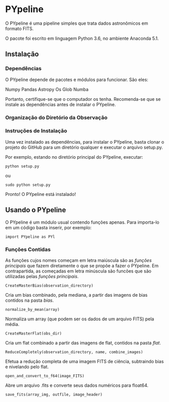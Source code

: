 # PYpeline

O PYpeline é uma pipeline simples que trata dados astronômicos em formato FITS.

O pacote foi escrito em linguagem Python 3.6, no ambiente Anaconda 5.1.

## Instalação

### Dependências

O PYpeline depende de pacotes e módulos para funcionar. São eles:

Numpy
Pandas
Astropy
Os
Glob
Numba

Portanto, certifique-se que o computador os tenha. Recomenda-se que se instale as dependências antes de instalar o PYpeline.

### Organização do Diretório da Observação

### Instruções de Instalação

Uma vez instalado as dependências, para instalar o PYpeline, basta clonar o projeto do GitHub para um diretório qualquer e executar o arquivo setup.py.

Por exemplo, estando no diretório principal do PYpeline, executar:

```
python setup.py 
```

ou

```
sudo python setup.py 
```

Pronto! O PYpeline está instalado!


## Usando o PYpeline

O PYpeline é um módulo usual contendo funções apenas. Para importa-lo em um código basta inserir, por exemplo:

```
import PYpeline as PYl
```

### Funções Contidas

As funções cujos nomes começam em letra maiúscula são as *funções principais* que fazem diretamente o que se propõe a fazer o PYpeline. Em contrapartida, as começadas em letra minúscula são funcões que são utilizadas pelas *funções principais*.

```
CreateMasterBias(observation_directory)
```
Cria um bias combinado, pela mediana, a partir das imagens de bias contidos na pasta *bias*.

```
normalize_by_mean(array)
```
Normaliza um array (que podem ser os dados de um arquivo FITS) pela média.

```
CreateMasterFlat(obs_dir)
```
Cria um flat combinado a partir das imagens de flat, contidos na pasta *flat*.

```
ReduceCompletely(observation_directory, name, combine_images) 
```
Efetua a redução completa de uma imagem FITS de ciência, subtraindo bias e nivelando pelo flat.

```
open_and_convert_to_f64(image_FITS)
```
Abre um arquivo .fits e converte seus dados numéricos para float64.

```
save_fits(array_img, outfile, image_header)
```
